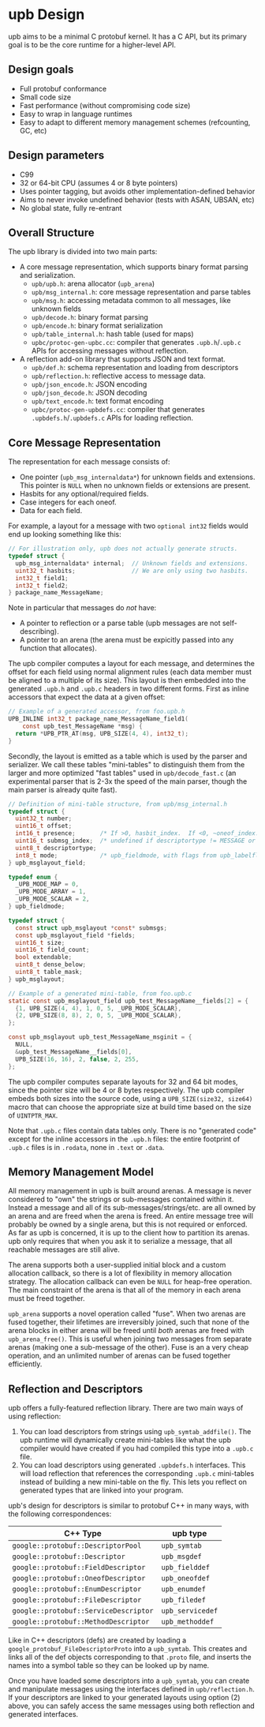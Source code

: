 
# upb Design

upb aims to be a minimal C protobuf kernel.  It has a C API, but its primary
goal is to be the core runtime for a higher-level API.

## Design goals

- Full protobuf conformance
- Small code size
- Fast performance (without compromising code size)
- Easy to wrap in language runtimes
- Easy to adapt to different memory management schemes (refcounting, GC, etc)

## Design parameters

- C99
- 32 or 64-bit CPU (assumes 4 or 8 byte pointers)
- Uses pointer tagging, but avoids other implementation-defined behavior
- Aims to never invoke undefined behavior (tests with ASAN, UBSAN, etc)
- No global state, fully re-entrant


## Overall Structure

The upb library is divided into two main parts:

- A core message representation, which supports binary format parsing
  and serialization.
  - `upb/upb.h`: arena allocator (`upb_arena`)
  - `upb/msg_internal.h`: core message representation and parse tables
  - `upb/msg.h`: accessing metadata common to all messages, like unknown fields
  - `upb/decode.h`: binary format parsing
  - `upb/encode.h`: binary format serialization
  - `upb/table_internal.h`: hash table (used for maps)
  - `upbc/protoc-gen-upbc.cc`: compiler that generates `.upb.h`/`.upb.c` APIs for
    accessing messages without reflection.
- A reflection add-on library that supports JSON and text format.
  - `upb/def.h`: schema representation and loading from descriptors
  - `upb/reflection.h`: reflective access to message data.
  - `upb/json_encode.h`: JSON encoding
  - `upb/json_decode.h`: JSON decoding
  - `upb/text_encode.h`: text format encoding
  - `upbc/protoc-gen-upbdefs.cc`: compiler that generates `.upbdefs.h`/`.upbdefs.c`
    APIs for loading reflection.

## Core Message Representation

The representation for each message consists of:
- One pointer (`upb_msg_internaldata*`) for unknown fields and extensions. This
  pointer is `NULL` when no unknown fields or extensions are present.
- Hasbits for any optional/required fields.
- Case integers for each oneof.
- Data for each field.

For example, a layout for a message with two `optional int32` fields would end
up looking something like this:

```c
// For illustration only, upb does not actually generate structs.
typedef struct {
  upb_msg_internaldata* internal;  // Unknown fields and extensions.
  uint32_t hasbits;                // We are only using two hasbits.
  int32_t field1;
  int32_t field2;
} package_name_MessageName;
```

Note in particular that messages do *not* have:
- A pointer to reflection or a parse table (upb messages are not self-describing).
- A pointer to an arena (the arena must be expicitly passed into any function that
  allocates).

The upb compiler computes a layout for each message, and determines the offset for
each field using normal alignment rules (each data member must be aligned to a
multiple of its size).  This layout is then embedded into the generated `.upb.h`
and `.upb.c` headers in two different forms.  First as inline accessors that expect
the data at a given offset:

```c
// Example of a generated accessor, from foo.upb.h
UPB_INLINE int32_t package_name_MessageName_field1(
    const upb_test_MessageName *msg) {
  return *UPB_PTR_AT(msg, UPB_SIZE(4, 4), int32_t);
}
```

Secondly, the layout is emitted as a table which is used by the parser and serializer.
We call these tables "mini-tables" to distinguish them from the larger and more
optimized "fast tables" used in `upb/decode_fast.c` (an experimental parser that is
2-3x the speed of the main parser, though the main parser is already quite fast).

```c
// Definition of mini-table structure, from upb/msg_internal.h
typedef struct {
  uint32_t number;
  uint16_t offset;
  int16_t presence;       /* If >0, hasbit_index.  If <0, ~oneof_index. */
  uint16_t submsg_index;  /* undefined if descriptortype != MESSAGE or GROUP. */
  uint8_t descriptortype;
  int8_t mode;            /* upb_fieldmode, with flags from upb_labelflags */
} upb_msglayout_field;

typedef enum {
  _UPB_MODE_MAP = 0,
  _UPB_MODE_ARRAY = 1,
  _UPB_MODE_SCALAR = 2,
} upb_fieldmode;

typedef struct {
  const struct upb_msglayout *const* submsgs;
  const upb_msglayout_field *fields;
  uint16_t size;
  uint16_t field_count;
  bool extendable;
  uint8_t dense_below;
  uint8_t table_mask;
} upb_msglayout;

// Example of a generated mini-table, from foo.upb.c
static const upb_msglayout_field upb_test_MessageName__fields[2] = {
  {1, UPB_SIZE(4, 4), 1, 0, 5, _UPB_MODE_SCALAR},
  {2, UPB_SIZE(8, 8), 2, 0, 5, _UPB_MODE_SCALAR},
};

const upb_msglayout upb_test_MessageName_msginit = {
  NULL,
  &upb_test_MessageName__fields[0],
  UPB_SIZE(16, 16), 2, false, 2, 255,
};
```

The upb compiler computes separate layouts for 32 and 64 bit modes, since the
pointer size will be 4 or 8 bytes respectively.  The upb compiler embeds both
sizes into the source code, using a `UPB_SIZE(size32, size64)` macro that can
choose the appropriate size at build time based on the size of `UINTPTR_MAX`.

Note that `.upb.c` files contain data tables only.  There is no "generated code"
except for the inline accessors in the `.upb.h` files: the entire footprint
of `.upb.c` files is in `.rodata`, none in `.text` or `.data`.

## Memory Management Model

All memory management in upb is built around arenas.  A message is never
considered to "own" the strings or sub-messages contained within it.  Instead a
message and all of its sub-messages/strings/etc. are all owned by an arena and
are freed when the arena is freed.  An entire message tree will probably be
owned by a single arena, but this is not required or enforced.  As far as upb is
concerned, it is up to the client how to partition its arenas.  upb only requires
that when you ask it to serialize a message, that all reachable messages are
still alive.

The arena supports both a user-supplied initial block and a custom allocation
callback, so there is a lot of flexibility in memory allocation strategy.  The
allocation callback can even be `NULL` for heap-free operation.  The main
constraint of the arena is that all of the memory in each arena must be freed
together.

`upb_arena` supports a novel operation called "fuse".  When two arenas are fused
together, their lifetimes are irreversibly joined, such that none of the arena
blocks in either arena will be freed until *both* arenas are freed with
`upb_arena_free()`.  This is useful when joining two messages from separate
arenas (making one a sub-message of the other).  Fuse is an a very cheap
operation, and an unlimited number of arenas can be fused together efficiently.

## Reflection and Descriptors

upb offers a fully-featured reflection library.  There are two main ways of
using reflection:

1. You can load descriptors from strings using `upb_symtab_addfile()`.
  The upb runtime will dynamically create mini-tables like what the upb compiler
  would have created if you had compiled this type into a `.upb.c` file.
2. You can load descriptors using generated `.upbdefs.h` interfaces.
  This will load reflection that references the corresponding `.upb.c`
  mini-tables instead of building a new mini-table on the fly.  This lets
  you reflect on generated types that are linked into your program.

upb's design for descriptors is similar to protobuf C++ in many ways, with
the following correspondences:

| C++ Type | upb type |
| ---------| ---------|
| `google::protobuf::DescriptorPool` | `upb_symtab`
| `google::protobuf::Descriptor` | `upb_msgdef`
| `google::protobuf::FieldDescriptor` | `upb_fielddef`
| `google::protobuf::OneofDescriptor` | `upb_oneofdef`
| `google::protobuf::EnumDescriptor` | `upb_enumdef`
| `google::protobuf::FileDescriptor` | `upb_filedef`
| `google::protobuf::ServiceDescriptor` | `upb_servicedef`
| `google::protobuf::MethodDescriptor` | `upb_methoddef`

Like in C++ descriptors (defs) are created by loading a
`google_protobuf_FileDescriptorProto` into a `upb_symtab`.  This creates and
links all of the def objects corresponding to that `.proto` file, and inserts
the names into a symbol table so they can be looked up by name.

Once you have loaded some descriptors into a `upb_symtab`, you can create and
manipulate messages using the interfaces defined in `upb/reflection.h`.  If your
descriptors are linked to your generated layouts using option (2) above, you can
safely access the same messages using both reflection and generated interfaces.

